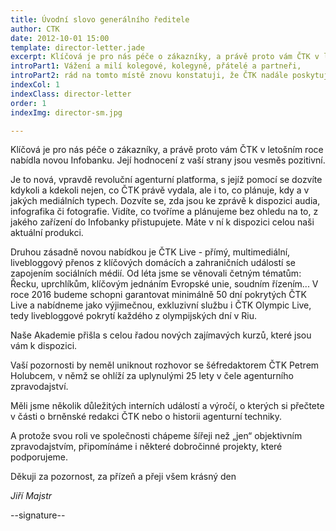 ```yaml
---
title: Úvodní slovo generálního ředitele
author: CTK
date: 2012-10-01 15:00
template: director-letter.jade
excerpt: Klíčová je pro nás péče o zákazníky, a právě proto vám ČTK v letošním roce nabídla novou Infobanku. Její hodnocení z vaší strany jsou vesměs pozitivní.
introPart1: Vážení a milí kolegové, kolegyně, přátelé a partneři,
introPart2: rád na tomto místě znovu konstatuji, že ČTK nadále poskytuje plný rozsah služeb klientům a funguje jako stabilní firma s hodnocením AAA. Kromě toho přinášíme i řadu novinek.
indexCol: 1
indexClass: director-letter
order: 1
indexImg: director-sm.jpg

---
```


Klíčová je pro nás péče o zákazníky, a právě proto vám ČTK v letošním roce nabídla novou Infobanku. Její hodnocení z vaší strany jsou vesměs pozitivní.
 
Je to nová, vpravdě revoluční agenturní platforma, s jejíž pomocí se dozvíte kdykoli a kdekoli nejen, co ČTK právě vydala, ale i to, co plánuje, kdy a v jakých mediálních typech. Dozvíte se, zda jsou ke zprávě k dispozici audia, infografika či fotografie. Vidíte, co tvoříme a plánujeme bez ohledu na to, z jakého zařízení do Infobanky přistupujete. Máte v ní k dispozici celou naši aktuální produkci.
 
Druhou zásadně novou nabídkou je ČTK Live  -  přímý, multimediální, livebloggový přenos z klíčových domácích a zahraničních událostí se zapojením sociálních médií. Od léta jsme se věnovali četným tématům: Řecku, uprchlíkům, klíčovým jednáním Evropské unie, soudním řízením... V roce 2016 budeme schopni garantovat minimálně 50 dní pokrytých ČTK Live a nabídneme jako výjimečnou, exkluzivní službu i ČTK Olympic Live, tedy livebloggové pokrytí každého z olympijských dní v Riu.
 
Naše Akademie přišla s celou řadou nových zajímavých kurzů, které jsou vám k dispozici.
 
Vaší pozornosti by neměl uniknout rozhovor se šéfredaktorem ČTK Petrem Holubcem, v němž se ohlíží za uplynulými 25 lety v čele agenturního zpravodajství.
 
Měli jsme několik důležitých interních událostí a výročí, o kterých si přečtete v části o brněnské redakci ČTK nebo o historii agenturní techniky.
 
A protože svou roli ve společnosti chápeme šířeji než „jen“ objektivním zpravodajstvím, připomínáme i některé dobročinné projekty, které podporujeme.
 
Děkuji za pozornost, za přízeň a přeji všem krásný den
 
*Jiří Majstr*

--signature--